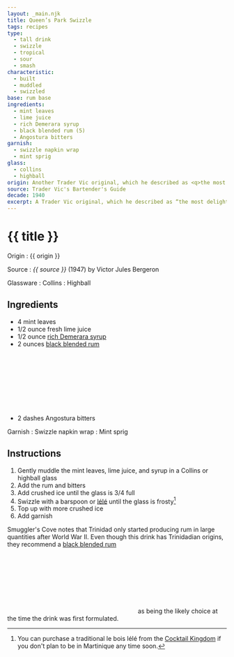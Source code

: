 ```yaml
---
layout: _main.njk
title: Queen’s Park Swizzle
tags: recipes
type:
  - tall drink
  - swizzle
  - tropical
  - sour
  - smash
characteristic:
  - built
  - muddled
  - swizzled
base: rum base
ingredients:
  - mint leaves
  - lime juice
  - rich Demerara syrup
  - black blended rum (5)
  - Angostura bitters
garnish: 
  - swizzle napkin wrap
  - mint sprig
glass:
  - collins
  - highball
origin: Another Trader Vic original, which he described as <q>the most delightful form of anesthesia given out today.</q> The drink is named named after the Queen's Park Hotel located in Trinidad's Port of Spain.
source: Trader Vic's Bartender's Guide
decade: 1940
excerpt: A Trader Vic original, which he described as “the most delightful form of anesthesia given out today.” The drink is named named after the Queen's Park Hotel located in Trinidad's Port of Spain.
---
```


<!-- markdownlint-disable MD025 -->
# {{ title }}
<!-- markdownlint-disable MD025 -->

Origin
  : {{ origin }}

Source
  : <cite>{{ source }}</cite> (1947) by  Victor Jules Bergeron

Glassware
  : Collins
  : Highball

## Ingredients

- 4 mint leaves
- 1/2 ounce fresh lime juice
- 1/2 ounce [rich Demerara syrup](/mixes/2-1-simple-syrup)
- 2 ounces [black blended rum](/11-rum-black-blended/)<icon-l space="1em" class="bigger" label="(5)"><span class="with-icon"><svg class="icon"><use href="/assets/images/icons/circle-5.svg#circle-5"></use></svg></span></icon-l>
- 2 dashes Angostura bitters

Garnish
  : Swizzle napkin wrap
  : Mint sprig

## Instructions

1. Gently muddle the mint leaves, lime juice, and syrup in a Collins or highball glass
2. Add the rum and bitters
3. Add crushed ice until the glass is 3/4 full
4. Swizzle with a barspoon or <a href="https://www.uncommoncaribbean.com/martinique/uncommon-buy-le-bois-lele-the-authentic-caribbean-swizzle-stick/" target="_blank" rel="external noopener"><span lang="fr">lélé</span></a> until the glass is frosty[^1]
5. Top up with more crushed ice
6. Add garnish

[^1]: You can purchase a traditional <span lang="fr">le bois lélé</span> from the <a href="https://cocktailkingdom.com/products/swizzle-stick" target="_blank" rel="external noopener">Cocktail Kingdom</a> if you don't plan to be in Martinique any time soon.

<tiki-callout type="note">

  Smuggler's Cove notes that Trinidad only started producing rum in large quantities after World War II. Even though this drink has Trinidadian origins, they recommend a [black blended rum](/rums/11-rum-black-blended/)<icon-l space="1em" class="bigger" label="(5)"><span class="with-icon"><svg class="icon"><use href="/assets/images/icons/circle-5.svg#circle-5"></use></svg></span></icon-l><span class="after-icon"></span>as being the likely choice at the time the drink was first formulated.

</tiki-callout>
